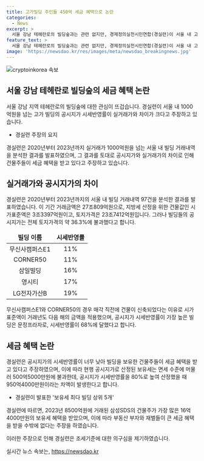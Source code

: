 ```yaml
---
title: 고가빌딩 주인들 450억 세금 혜택으로 논란
categories:
  - News
excerpt: >
  서울 강남 테헤란로의 빌딩숲과는 관련 없지만, 경제정의실천시민연합(경실련)이 서울 내 고가 빌딩의 공시지가 시세반영률 문제를 지적했다. 경실련은 서울 내 1000억원 이상 거래된 97건의 빌딩을 분석한 결과, 공시지가가 실거래가 대비 너무 낮아 빌딩주들이 세금 혜택을 받는다고 주장했다. 무신사캠퍼스E1과 CORNER50 등의 공시지가 시세반영률은 매각 직전에 건물이 신축돼 시가표준액이 거래년도 다음 해의 금액을 적용한 데서 비롯된 것으로 분석됐다. 이에 대해 경실련은 공시지가 시세반영률을 높여서 세금 혜택을 줄여야 한다고 주장하고 있다.
feature_text: >
  서울 강남 테헤란로의 빌딩숲과는 관련 없지만, 경제정의실천시민연합(경실련)이 서울 내 고가 빌딩의 공시지가 시세반영률 문제를 지적했다. 경실련은 서울 내 1000억원 이상 거래된 97건의 빌딩을 분석한 결과, 공시지가가 실거래가 대비 너무 낮아 빌딩주들이 세금 혜택을 받는다고 주장했다. 무신사캠퍼스E1과 CORNER50 등의 공시지가 시세반영률은 매각 직전에 건물이 신축돼 시가표준액이 거래년도 다음 해의 금액을 적용한 데서 비롯된 것으로 분석됐다. 이에 대해 경실련은 공시지가 시세반영률을 높여서 세금 혜택을 줄여야 한다고 주장하고 있다.
image: 'https://newsdao.kr/res/images/meta/newsdao_breakingnews.jpg'
---
```


<p><img src="https://newsdao.kr/res/images/meta/newsdao_breakingnews.jpg" alt="cryptoinkorea 속보" /></p>

<h2 data-ke-size="size26">서울 강남 테헤란로 빌딩숲의 세금 혜택 논란</h2>

<p data-ke-size="size16">서울 강남 지역 테헤란로의 빌딩숲에 대한 관심이 뜨겁습니다. 경실련이 서울 내 1000억원을 넘는 고가 빌딩의 공시지가 시세반영률이 실거래가와 차이가 크다고 주장하고 있습니다.</p>

<ul>
<li>경실련 주장의 요지</li>
</ul>

<p data-ke-size="size16">경실련은 2020년부터 2023년까지 실거래가 1000억원을 넘는 서울 내 빌딩 거래내역을 분석한 결과를 발표하였으며, 그 결과를 토대로 공시지가와 실거래가의 차이로 인해 건물주들이 세금 혜택을 받고 있다고 주장하고 있습니다.</p>

<h2 data-ke-size="size26">실거래가와 공시지가의 차이</h2>

<p data-ke-size="size16">경실련은 2020년부터 2023년까지의 서울 내 빌딩 거래내역 97건을 분석한 결과를 발표하였습니다. 이 기간 거래금액은 27조809억원으로, 지방세 산정을 위한 건물값인 시가표준액은 3조3397억원이고, 토지가격은 23조7412억원입니다. 그러나 빌딩들의 공시지가는 전체 토지가격의 약 36.3%에 불과했다고 합니다.</p>

<table>
<thead>
<tr>
<td style="text-align: center; height: 17px;"><b>빌딩 이름</b></td>
<td style="text-align: center; height: 17px;"><b>시세반영률</b></td>
</tr>
</thead>
<tbody>
<tr>
<td style="text-align: center; height: 17px;">무신사캠퍼스E1</td>
<td style="text-align: center; height: 17px;">11%</td>
</tr>
<tr>
<td style="text-align: center; height: 17px;">CORNER50</td>
<td style="text-align: center; height: 17px;">11%</td>
</tr>
<tr>
<td style="text-align: center; height: 17px;">삼일빌딩</td>
<td style="text-align: center; height: 17px;">16%</td>
</tr>
<tr>
<td style="text-align: center; height: 17px;">영시티</td>
<td style="text-align: center; height: 17px;">17%</td>
</tr>
<tr>
<td style="text-align: center; height: 17px;">LG전자가산B</td>
<td style="text-align: center; height: 17px;">19%</td>
</tr>
</tbody>
</table>

<p data-ke-size="size16">무신사캠퍼스E1와 CORNER50의 경우 매각 직전에 건물이 신축되었다는 이유로 시가표준액이 거래년도 다음 해의 금액을 적용했으며, 공시지가 시세반영률이 가장 높은 빌딩은 문정프라자로, 시세반영률이 68%에 달했다고 합니다.</p>

<h2 data-ke-size="size26">세금 혜택 논란</h2>

<p data-ke-size="size16">경실련은 공시지가의 시세반영률이 너무 낮아 빌딩을 보유한 건물주들이 세금 혜택을 받고 있다고 주장하였으며, 이에 따라 현행 공시지가로 산정된 보유세는 면세 수준에 머물러 500억5000만원에 불과한데, 공시지가 시세반영률을 80%로 높여 산정했을 때 950억4000만원이라는 차액이 발생한다고 합니다.</p>

<ul>
<li>경실련이 발표한 '보유세 최다 빌딩 상위 5개'</li>
</ul>

<p data-ke-size="size16">경실련에 따르면, 2023년 8500억원에 거래된 삼성SDS의 건물주가 가장 많은 16억4000만원의 보유세 혜택을 받았으며, 이에 따라 부동산 부자와 재벌들이 큰 세금 혜택을 받을 수밖에 없다는 주장을 하였습니다.</p>

<p data-ke-size="size16">이러한 주장으로 인해 경실련은 조세기준에 대한 의구심을 제기하였습니다.</p>
실시간 뉴스 속보는, <a href="https://newsdao.kr" rel="dofollow">https://newsdao.kr</a>


